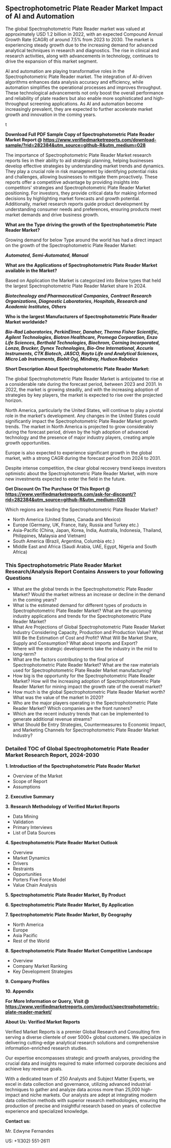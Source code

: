 <h2>Spectrophotometric Plate Reader Market Impact of AI and Automation</h2><p>The global Spectrophotometric Plate Reader market was valued at approximately USD 1.2 billion in 2022, with an expected Compound Annual Growth Rate (CAGR) of around 7.5% from 2023 to 2030. The market is experiencing steady growth due to the increasing demand for advanced analytical techniques in research and diagnostics. The rise in clinical and research activities, along with advancements in technology, continues to drive the expansion of this market segment.</p><p>AI and automation are playing transformative roles in the Spectrophotometric Plate Reader market. The integration of AI-driven algorithms enhances data analysis accuracy and efficiency, while automation simplifies the operational processes and improves throughput. These technological advancements not only boost the overall performance and reliability of plate readers but also enable more sophisticated and high-throughput screening applications. As AI and automation become increasingly prevalent, they are expected to further accelerate market growth and innovation in the coming years.</p>t</p><p id="" class=""><strong>Download Full PDF Sample Copy of Spectrophotometric Plate Reader Market Report @ <a href="https://www.verifiedmarketreports.com/download-sample/?rid=282384&utm_source=github-R&utm_medium=028" target="_blank">https://www.verifiedmarketreports.com/download-sample/?rid=282384&utm_source=github-R&utm_medium=028</a></strong></p><p>The importance of&nbsp;Spectrophotometric Plate Reader Market research reports lies in their ability to aid strategic planning, helping businesses develop effective strategies by understanding market trends and dynamics. They play a crucial role in risk management by identifying potential risks and challenges, allowing businesses to mitigate them proactively. These reports offer a competitive advantage by providing insights into competitors' strategies and Spectrophotometric Plate Reader Market positioning. For investors, they provide critical data for making informed decisions by highlighting market forecasts and growth potential. Additionally, market research reports guide product development by understanding consumer needs and preferences, ensuring products meet market demands and drive business growth.</p><p><strong>What are the&nbsp;Type driving the growth of the Spectrophotometric Plate Reader Market?</strong></p><p id="" class="">Growing demand for below Type around the world has had a direct impact on the growth of the Spectrophotometric Plate Reader Market:</p><em><strong>Automated, Semi-Automated, Manual</strong></em></p><strong>What are the&nbsp;Applications&nbsp;of Spectrophotometric Plate Reader Market available in the Market?</strong></p><p id="" class="">Based on Application the Market is categorized into Below types that held the largest Spectrophotometric Plate Reader Market share In 2024.</p><em><strong>Biotechnology and Pharmaceutical Companies, Contract Research Organizations, Diagnostic Laboratories, Hospitals, Research and Academic Institutes, Others</strong></em></p><strong>Who is the largest Manufacturers of Spectrophotometric Plate Reader Market worldwide?</strong></p><p><em><strong>Bio-Rad Laboratories, PerkinElmer, Danaher, Thermo Fisher Scientific, Agilent Technologies, Biotron Healthcare, Promega Corporation, Enzo Life Sciences, Berthold Technologies, Biochrom, Corning Incorporated, Lonza, Brucker, Dynex Technologies, Bio-One International, Accuris Instruments, CTK Biotech, JASCO, Rayto Life and Analytical Sciences, Micro Lab Instruments, Biohit Oyj, Mindray, Hudson Robotics</strong></em></p><p id="" class=""><strong>Short Description About Spectrophotometric Plate Reader Market:</strong></p><p>The global Spectrophotometric Plate Reader Market is anticipated to rise at a considerable rate during the forecast period, between 2023 and 2031. In 2022, the market is growing steadily, and with the increasing adoption of strategies by key players, the market is expected to rise over the projected horizon.</p><p>North America, particularly the United States, will continue to play a pivotal role in the market's development. Any changes in the United States could significantly impact the Spectrophotometric Plate Reader Market growth trends. The market in North America is projected to grow considerably during the forecast period, driven by the high adoption of advanced technology and the presence of major industry players, creating ample growth opportunities.</p><p>Europe is also expected to experience significant growth in the global market, with a strong CAGR during the forecast period from 2024 to 2031.</p><p>Despite intense competition, the clear global recovery trend keeps investors optimistic about the Spectrophotometric Plate Reader Market, with more new investments expected to enter the field in the future.</p><p id="" class=""><strong>Get Discount On The Purchase Of This Report @ <a href="https://www.verifiedmarketreports.com/ask-for-discount/?rid=282384&utm_source=github-R&utm_medium=028" target="_blank">https://www.verifiedmarketreports.com/ask-for-discount/?rid=282384&utm_source=github-R&utm_medium=028</a></strong></p>Which regions are leading the Spectrophotometric Plate Reader Market?</p><ul><li>North America (United States, Canada and Mexico)</li><li>Europe (Germany, UK, France, Italy, Russia and Turkey etc.)</li><li>Asia-Pacific (China, Japan, Korea, India, Australia, Indonesia, Thailand, Philippines, Malaysia and Vietnam)</li><li>South America (Brazil, Argentina, Columbia etc.)</li><li>Middle East and Africa (Saudi Arabia, UAE, Egypt, Nigeria and South Africa)</li></ul><h3 id="" class="">This Spectrophotometric Plate Reader Market Research/Analysis Report Contains Answers to your following Questions</h3><ul><li>What are the global trends in the Spectrophotometric Plate Reader Market? Would the market witness an increase or decline in the demand in the coming years?</li><li>What is the estimated demand for different types of products in Spectrophotometric Plate Reader Market? What are the upcoming industry applications and trends for the Spectrophotometric Plate Reader Market?</li><li>What Are Projections of Global Spectrophotometric Plate Reader Market Industry Considering Capacity, Production and Production Value? What Will Be the Estimation of Cost and Profit? What Will Be Market Share, Supply and Consumption? What about imports and Export?</li><li>Where will the strategic developments take the industry in the mid to long-term?</li><li>What are the factors contributing to the final price of Spectrophotometric Plate Reader Market? What are the raw materials used for Spectrophotometric Plate Reader Market manufacturing?</li><li>How big is the opportunity for the Spectrophotometric Plate Reader Market? How will the increasing adoption of Spectrophotometric Plate Reader Market for mining impact the growth rate of the overall market?</li><li>How much is the global Spectrophotometric Plate Reader Market worth? What was the value of the market In 2020?</li><li>Who are the major players operating in the Spectrophotometric Plate Reader Market? Which companies are the front runners?</li><li>Which are the recent industry trends that can be implemented to generate additional revenue streams?</li><li>What Should Be Entry Strategies, Countermeasures to Economic Impact, and Marketing Channels for Spectrophotometric Plate Reader Market Industry?</li></ul><h3 id="" class="">Detailed TOC of Global Spectrophotometric Plate Reader Market Research Report, 2024-2030</h3><p id="" class=""><strong>1. Introduction of the Spectrophotometric Plate Reader Market</strong></p><ul><li>Overview of the Market</li><li>Scope of Report</li><li>Assumptions</li></ul><p id="" class=""><strong>2. Executive Summary</strong></p><p id="" class=""><strong>3. Research Methodology of Verified Market Reports</strong></p><ul><li>Data Mining</li><li>Validation</li><li>Primary Interviews</li><li>List of Data Sources</li></ul><p id="" class=""><strong>4. Spectrophotometric Plate Reader Market Outlook</strong></p><ul><li>Overview</li><li>Market Dynamics</li><li>Drivers</li><li>Restraints</li><li>Opportunities</li><li>Porters Five Force Model</li><li>Value Chain Analysis</li></ul><p id="" class=""><strong>5. Spectrophotometric Plate Reader Market, By Product</strong></p><p id="" class=""><strong>6. Spectrophotometric Plate Reader Market, By Application</strong></p><p id="" class=""><strong>7. Spectrophotometric Plate Reader Market, By Geography</strong></p><ul><li>North America</li><li>Europe</li><li>Asia Pacific</li><li>Rest of the World</li></ul><p id="" class=""><strong>8. Spectrophotometric Plate Reader Market Competitive Landscape</strong></p><ul><li>Overview</li><li>Company Market Ranking</li><li>Key Development Strategies</li></ul><p id="" class=""><strong>9. Company Profiles</strong></p><p id="" class=""><strong>10. Appendix</strong></p><p id="" class=""><strong>For More Information or Query, Visit @ <a href="https://www.verifiedmarketreports.com/product/spectrophotometric-plate-reader-market/" target="_blank">https://www.verifiedmarketreports.com/product/spectrophotometric-plate-reader-market/</a></strong></p><p id="" class=""><strong>About Us: Verified Market Reports</strong></p><p id="" class="">Verified Market Reports is a premier Global Research and Consulting firm serving a diverse clientele of over 5000+ global customers. We specialize in delivering cutting-edge analytical research solutions and comprehensive information-enriched research studies.</p><p id="" class="">Our expertise encompasses strategic and growth analyses, providing the crucial data and insights required to make informed corporate decisions and achieve key revenue goals.</p><p id="" class="">With a dedicated team of 250 Analysts and Subject Matter Experts, we excel in data collection and governance, utilizing advanced industrial techniques to gather and analyze data across more than 25,000 high-impact and niche markets. Our analysts are adept at integrating modern data collection methods with superior research methodologies, ensuring the production of precise and insightful research based on years of collective experience and specialized knowledge.</p><p id="" class=""><strong>Contact us:</strong></p><p id="" class="">Mr. Edwyne Fernandes</p><p id="" class="">US: +1(302) 551-2611</p>